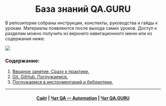 <h1 align="center">База знаний QA.GURU</h1>

В репозитории собраны инструкции, конспекты, руководства и гайды к урокам. Материалы появляются после выхода самих уроков. Доступ к разделам можно получить из верхнего навигационного меню или из содержания ниже: 

![](https://raw.githubusercontent.com/qa-guru/knowledge-base/main/img/wiki_dot.png)

### Содержание:
1. [Вводное занятие. Сразу к практике.](https://github.com/qa-guru/knowledge-base/wiki/1.-%D0%92%D0%B2%D0%BE%D0%B4%D0%BD%D0%BE%D0%B5-%D0%B7%D0%B0%D0%BD%D1%8F%D1%82%D0%B8%D0%B5.-%D0%A1%D1%80%D0%B0%D0%B7%D1%83-%D0%BA-%D0%BF%D1%80%D0%B0%D0%BA%D1%82%D0%B8%D0%BA%D0%B5.)
2. [Git. GitHub. Погружаемся.](https://github.com/qa-guru/knowledge-base/wiki/2.-Git.-GitHub.-%D0%9F%D0%BE%D0%B3%D1%80%D1%83%D0%B6%D0%B0%D0%B5%D0%BC%D1%81%D1%8F.)
3. [Погружаемся в инструментарий и библиотеки.](https://github.com/qa-guru/knowledge-base/wiki/3.-%D0%9F%D0%BE%D0%B3%D1%80%D1%83%D0%B6%D0%B0%D0%B5%D0%BC%D1%81%D1%8F-%D0%B2-%D0%B8%D0%BD%D1%81%D1%82%D1%80%D1%83%D0%BC%D0%B5%D0%BD%D1%82%D0%B0%D1%80%D0%B8%D0%B9-%D0%B8-%D0%B1%D0%B8%D0%B1%D0%BB%D0%B8%D0%BE%D1%82%D0%B5%D0%BA%D0%B8)

---

<h4 align="center">
<a href="https://qa.guru/">Сайт</a> |
<a href="https://t.me/qa_automation">Чат QA — Automation</a> |
<a href="https://t.me/qa_guru_chat">Чат QA.GURU</a>
</h4>
